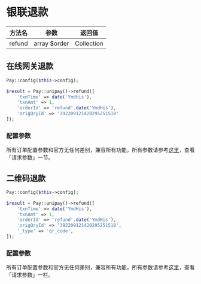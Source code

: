 # 银联退款

|  方法名   |      参数      |    返回值     |
|:------:|:------------:|:----------:|
| refund | array $order | Collection |

## 在线网关退款

```php
Pay::config($this->config);

$result = Pay::unipay()->refund([
    'txnTime' => date('YmdHis'),
    'txnAmt' => 1,
    'orderId' => 'refund'.date('YmdHis'),
    'origQryId' => '392209121420295251518'
]);
```

### 配置参数

所有订单配置参数和官方无任何差别，兼容所有功能，所有参数请参考[这里](https://open.unionpay.com/tjweb/acproduct/APIList?acpAPIId=756&apiservId=448&version=V2.2&bussType=0)，查看「请求参数」一节。

## 二维码退款

```php
Pay::config($this->config);

$result = Pay::unipay()->refund([
    'txnTime' => date('YmdHis'),
    'txnAmt' => 1,
    'orderId' => 'refund'.date('YmdHis'),
    'origQryId' => '392209121420295251518',
    '_type' => 'qr_code',
]);
```

### 配置参数

所有订单配置参数和官方无任何差别，兼容所有功能，所有参数请参考[这里](https://open.unionpay.com/tjweb/acproduct/APIList?acpAPIId=799&apiservId=468&version=V2.2&bussType=0)，查看「请求参数」一栏。
